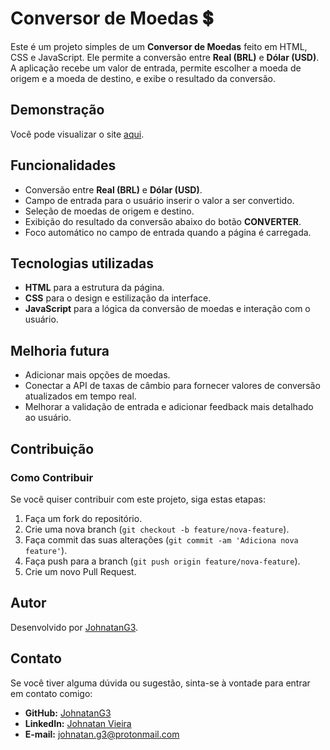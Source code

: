 # Conversor de Moedas 💲

Este é um projeto simples de um **Conversor de Moedas** feito em HTML, CSS e JavaScript. Ele permite a conversão entre **Real (BRL)** e **Dólar (USD)**. A aplicação recebe um valor de entrada, permite escolher a moeda de origem e a moeda de destino, e exibe o resultado da conversão.

## Demonstração

Você pode visualizar o site [aqui](https://conversor-moedas-portfolio.netlify.app/).

## Funcionalidades

- Conversão entre **Real (BRL)** e **Dólar (USD)**.
- Campo de entrada para o usuário inserir o valor a ser convertido.
- Seleção de moedas de origem e destino.
- Exibição do resultado da conversão abaixo do botão **CONVERTER**.
- Foco automático no campo de entrada quando a página é carregada.

## Tecnologias utilizadas

- **HTML** para a estrutura da página.
- **CSS** para o design e estilização da interface.
- **JavaScript** para a lógica da conversão de moedas e interação com o usuário.

## Melhoria futura

- Adicionar mais opções de moedas.
- Conectar a API de taxas de câmbio para fornecer valores de conversão atualizados em tempo real.
- Melhorar a validação de entrada e adicionar feedback mais detalhado ao usuário.

## Contribuição

### Como Contribuir

Se você quiser contribuir com este projeto, siga estas etapas:

1. Faça um fork do repositório.
2. Crie uma nova branch (`git checkout -b feature/nova-feature`).
3. Faça commit das suas alterações (`git commit -am 'Adiciona nova feature'`).
4. Faça push para a branch (`git push origin feature/nova-feature`).
5. Crie um novo Pull Request.

## Autor

Desenvolvido por [JohnatanG3](https://github.com/JohnatanG3).

## Contato

Se você tiver alguma dúvida ou sugestão, sinta-se à vontade para entrar em contato comigo:

- **GitHub:** [JohnatanG3](https://github.com/JohnatanG3)
- **LinkedIn:** [Johnatan Vieira](https://www.linkedin.com/in/johnatan-vieira-a602542aa/)
- **E-mail:** johnatan.g3@protonmail.com
